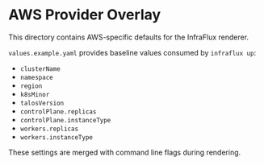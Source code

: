 # AWS Provider Overlay

This directory contains AWS-specific defaults for the InfraFlux renderer.

`values.example.yaml` provides baseline values consumed by `infraflux up`:

- `clusterName`
- `namespace`
- `region`
- `k8sMinor`
- `talosVersion`
- `controlPlane.replicas`
- `controlPlane.instanceType`
- `workers.replicas`
- `workers.instanceType`

These settings are merged with command line flags during rendering.

